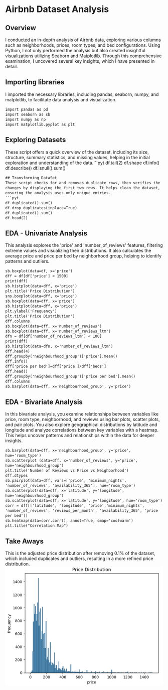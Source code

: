 # Airbnb Dataset Analysis 

## Overview
I conducted an in-depth analysis of Airbnb data, exploring various columns such as neighborhoods, prices, room types, and bed configurations. Using Python, I not only performed the analysis but also created insightful visualizations utilizing Seaborn and Matplotlib. Through this comprehensive examination, I uncovered several key insights, which I have presented in detail.

## Importing libraries  
I imported the necessary libraries, including pandas, seaborn, numpy, and matplotlib, to facilitate data analysis and visualization.
```pyt
import pandas as pd 
import seaborn as sb
import numpy as np
import matplotlib.pyplot as plt
```
## Exploring Datasets 
These script offers a quick overview of the dataset, including its size, structure, summary statistics, and missing values, helping in the initial exploration and understanding of the data.```pyt
df.tail(2)
df.shape
df.info()
df.describe()
df.isnull().sum()
```
## Transforming DataSet 
These script checks for and removes duplicate rows, then verifies the changes by displaying the first two rows. It helps clean the dataset, ensuring the analysis uses only unique entries.
```pyt
df.duplicated().sum()
df.drop_duplicates(inplace=True)
df.duplicated().sum()
df.head(2)
```
## EDA - Univariate Analysis
This analysis explores the 'price' and 'number_of_reviews' features, filtering extreme values and visualizing their distributions. It also calculates the average price and price per bed by neighborhood group, helping to identify patterns and outliers.
```pyt
sb.boxplot(data=df, x='price')
dff = df[df['price'] < 1500]
print(dff)
sb.histplot(data=dff, x='price')
plt.title('Price Distribution')
sns.boxplot(data=dff, x='price')
sb.boxplot(data=dff, x='price')
sb.histplot(data=dff, x='price')
plt.ylabel('Frequency')
plt.title('Price Distribution')
dff.columns
sb.boxplot(data=dff, x='number_of_reviews')
sb.boxplot(data=dff, x='number_of_reviews_ltm')
dfn = df[df['number_of_reviews_ltm'] < 100]
print(dff)
sb.histplot(data=dfn, x='number_of_reviews_ltm')
dff.head(4)
dff.groupby('neighbourhood_group')['price'].mean()
dff.info()
dff['price per bed']=dff['price']/dff['beds']
dff.head()
dff.groupby('neighbourhood_group')['price per bed'].mean()
dff.columns
sb.barplot(data=dff, x='neighbourhood_group', y='price')
```
## EDA - Bivariate Analysis
In this bivariate analysis, you examine relationships between variables like price, room type, neighborhood, and reviews using bar plots, scatter plots, and pair plots. You also explore geographical distributions by latitude and longitude and analyze correlations between key variables with a heatmap. This helps uncover patterns and relationships within the data for deeper insights.
```pyt
sb.barplot(data=dff, x='neighbourhood_group', y='price', hue='room_type')
sb.scatterplot (data=dff, x='number_of_reviews', y='price', hue='neighbourhood_group')
plt.title('Number of Reviews vs Price vs Neighborhood')
dff.dtypes
sb.pairplot(data=dff, vars=['price', 'minimum_nights', 'number_of_reviews', 'availability_365'], hue='room_type')
sb.scatterplot(data=dff, x='latitude', y='longitude', hue='neighbourhood_group')
sb.scatterplot(data=dff, x='latitude', y='longitude', hue='room_type')
corr = dff[['latitude', 'longitude', 'price','minimum_nights', 'number_of_reviews', 'reviews_per_month', 'availability_365', 'price per bed']]
sb.heatmap(data=corr.corr(), annot=True, cmap='coolwarm')
plt.title("Correlation Map")
```
## Take Aways
This is the adjusted price distribution after removing 0.1% of the dataset, which included duplicates and outliers, resulting in a more refined price distribution.
![](https://github.com/samuelnega-data/airbnb/blob/main/Air%20Bnb%20Data%20Visualization/Screenshot%202025-02-20%20204128.png?raw=true)
